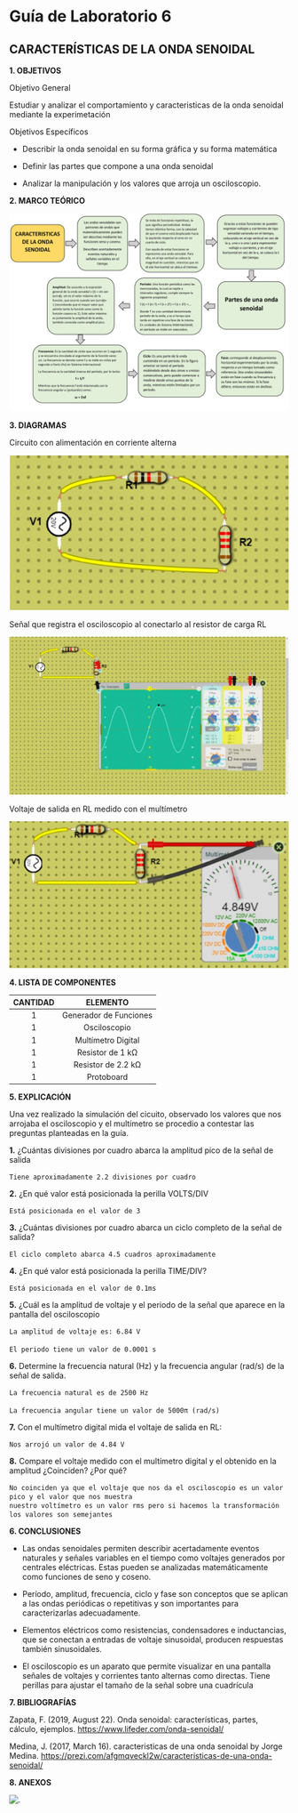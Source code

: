 # Guía de Laboratorio 6
## CARACTERÍSTICAS DE LA ONDA SENOIDAL

**1.	OBJETIVOS**

Objetivo General

Estudiar y analizar el comportamiento y caracteristicas de la onda senoidal mediante la experimetación

Objetivos Específicos

- Describir la onda senoidal en su forma gráfica y su forma matemática

- Definir las partes que compone a una onda senoidal

- Analizar la manipulación y los valores que arroja un osciloscopio. 

**2.	MARCO TEÓRICO**

![.](https://github.com/Estefania-O/Laboratorio-6/blob/main/img/Mapa_Onda_Senoidal(1).jpg)

**3.	DIAGRAMAS**

Circuito con alimentación en corriente alterna

![.](https://github.com/Estefania-O/Laboratorio-6/blob/main/img/Circuito_ca.png)

Señal que registra el osciloscopio al conectarlo al resistor de carga RL

![.](https://github.com/Estefania-O/Laboratorio-6/blob/main/img/Circuito_Osciloscopio.jpeg)

Voltaje de salida en RL medido con el multímetro

![.](https://github.com/Estefania-O/Laboratorio-6/blob/main/img/Cicuito_Voltaje.png)

**4.	LISTA DE COMPONENTES**

|**CANTIDAD**|**ELEMENTO**|
|:---:|:---:|
|1|Generador de Funciones|
|1|Osciloscopio|
|1|Multímetro Digital|
|1|Resistor de 1 kΩ|
|1|Resistor de 2.2 kΩ|
|1|Protoboard|

**5.	EXPLICACIÓN**

Una vez realizado la simulación del cicuito, observado los valores que nos arrojaba el osciloscopio y el multímetro se procedio a contestar las preguntas planteadas en la guía.

**1.** ¿Cuántas divisiones por cuadro abarca la amplitud pico de la señal de salida
 
    Tiene aproximadamente 2.2 divisiones por cuadro

**2.** ¿En qué valor está posicionada la perilla VOLTS/DIV

    Está posicionada en el valor de 3 

**3.** ¿Cuántas divisiones por cuadro abarca un ciclo completo de la señal de salida?

    El ciclo completo abarca 4.5 cuadros aproximadamente

**4.** ¿En qué valor está posicionada la perilla TIME/DIV?
 
    Está posicionada en el valor de 0.1ms

**5.** ¿Cuál es la amplitud de voltaje y el periodo de la señal que aparece en la pantalla del osciloscopio

    La amplitud de voltaje es: 6.84 V

    El periodo tiene un valor de 0.0001 s

**6.** Determine la frecuencia natural (Hz) y la frecuencia angular (rad/s) de la señal de salida.

    La frecuencia natural es de 2500 Hz

    La frecuencia angular tiene un valor de 5000π (rad/s)

**7.** Con el multímetro digital mida el voltaje de salida en RL:

    Nos arrojó un valor de 4.84 V

**8.** Compare el voltaje medido con el multímetro digital y el obtenido en la amplitud ¿Coinciden? ¿Por qué?

    No coinciden ya que el voltaje que nos da el osciloscopio es un valor pico y el valor que nos muestra 
    nuestro voltímetro es un valor rms pero si hacemos la transformación los valores son semejantes  

**6.	CONCLUSIONES**

- Las ondas senoidales permiten describir acertadamente eventos naturales y señales variables en el tiempo como voltajes generados por centrales eléctricas. Estas pueden se analizadas matemáticamente como funciones de seno y coseno.

- Período, amplitud, frecuencia, ciclo y fase son conceptos que se aplican a las ondas periódicas o repetitivas y son importantes para caracterizarlas adecuadamente.

- Elementos eléctricos como resistencias, condensadores e inductancias, que se conectan a entradas de voltaje sinusoidal, producen respuestas también sinusoidales.

- El osciloscopio es un aparato que permite visualizar en una pantalla señales de voltajes y corrientes tanto alternas como directas. Tiene perillas para ajustar el tamaño de la señal sobre una cuadrícula

**7.	BIBLIOGRAFÍAS**

Zapata, F. (2019, August 22). Onda senoidal: características, partes, cálculo, ejemplos. https://www.lifeder.com/onda-senoidal/

Medina, J. (2017, March 16). caracteristicas de una onda senoidal by Jorge Medina. https://prezi.com/afgmqveckl2w/caracteristicas-de-una-onda-senoidal/

**8. ANEXOS**

![.](https://github.com/Estefania-O/Laboratorio-6/blob/main/Anexos/Calculos_gu%C3%ADa6(1).jpg)
